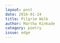 ```yaml
---
layout: post 
date: 2016-01-24
title: Pilgrim Walk
author: Martha Kinkade
category: poetry
issue: edge
---
```

